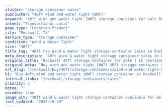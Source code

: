 ```yaml
---
cluster: "storage container sales"
subcluster: "40ft wind and water tight (WWT)"
keyword: "40ft wind and water tight (WWT) storage container for sale Rockwall, TX"
intent: "Transactional-Local"
page_type: "Location-Product"
city: "Rockwall, TX"
service_type: "storage container"
condition: "Wind & Water Tight"
size: "40ft"
title_tag: "40ft Cxp Wind & Water Tight storage container Sales in Rockwall | LC Container"
meta_description: "40ft wind & water tight storage container sales in Rockwall. Fast delivery, competitive pricing. Serving storage containers area. Quote ID: F80. Call (214) 524-4168 for your free quote today."
original_title: "Rockwall 40ft storage container for sale | LC Container"
original_meta: "Buy wind and water tight (WWT) 40ft storage container sale with local delivery in Rockwall, TX. LC Container — local Since 2003. Request a fast quote today."
url_slug: "/rockwall/buy/40ft/storage-containers/wind-and-water-tight-wwt"
h1: "Buy 40ft wind and water tight (WWT) storage container in Rockwall"
internal_links: "/rockwall/storage-containers/sales"
priority: 3
notes: ""
noindex: true
image_alt: "40ft wind & water tight storage container available for delivery in Rockwall"
last_updated: "2025-10-20"
---
```


<!-- TODO: Add unique city/inventory copy, images, and internal links here. -->

